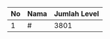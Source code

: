 | No | Nama            | Jumlah Level |
|----|-----------------|--------------|
| 1  | #    |    3801        |
